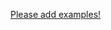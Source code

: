 
[Please add examples!](https://github.com/arrdem/grimoire/edit/master/_includes/1.6.0/clojure.test/test_DASH_vars/examples.md)
